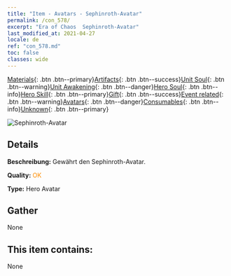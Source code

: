 ```yaml
---
title: "Item - Avatars - Sephinroth-Avatar"
permalink: /con_578/
excerpt: "Era of Chaos  Sephinroth-Avatar"
last_modified_at: 2021-04-27
locale: de
ref: "con_578.md"
toc: false
classes: wide
---
```

 [Materials](/ItemsDE/){: .btn .btn--primary}[Artifacts](/ItemsDE/Artifacts/){: .btn .btn--success}[Unit Soul](/ItemsDE/UnitSoul/){: .btn .btn--warning}[Unit Awakening](/ItemsDE/UnitAwakening/){: .btn .btn--danger}[Hero Soul](/ItemsDE/HeroSoul/){: .btn .btn--info}[Hero Skill](/ItemsDE/HeroSkill/){: .btn .btn--primary}[Gift](/ItemsDE/Gift/){: .btn .btn--success}[Event related](/ItemsDE/Events/){: .btn .btn--warning}[Avatars](/ItemsDE/Avatars/){: .btn .btn--danger}[Consumables](/ItemsDE/Consumables/){: .btn .btn--info}[Unknown](/ItemsDE/Unknown/){: .btn .btn--primary}

 ![Sephinroth-Avatar](/images/h/h_Sephinroth1.jpg)

## Details
 **Beschreibung:** Gewährt den Sephinroth-Avatar.

 **Quality:** <span style="color: #FF8C00">OK</span>

 **Type:** Hero Avatar

## Gather

  None

## This item contains:

  None

